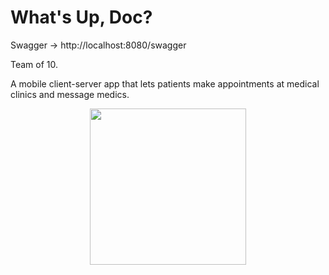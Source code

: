 # What's Up, Doc?

Swagger -> http://localhost:8080/swagger

Team of 10.

A mobile client-server app that lets patients make appointments at medical clinics and message medics.

<p align="center">
  <img src="https://user-images.githubusercontent.com/63500798/179316880-72e97c48-708c-4315-944f-4c1ff01750a9.png" width="250">
</p>

